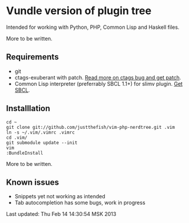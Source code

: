 Vundle version of plugin tree
=====

Intended for working with Python, PHP, Common Lisp and Haskell files.

More to be written.

Requirements
---
 * git
 * ctags-exuberant with patch. [Read more on ctags bug and get patch](http://dfrank.ru/ctags581?en).
 * Common Lisp interpreter (preferrably SBCL 1.1+) for slimv plugin. [Get SBCL](http://sbcl.org/platform-table.html).

Installlation
---

    cd ~
    git clone git://github.com/justthefish/vim-php-nerdtree.git .vim
    ln -s ~/.vim/.vimrc .vimrc
    cd .vim/
    git submodule update --init
    vim
    :BundleInstall

More to be written.

Known issues
---
 * Snippets yet not working as intended
 * Tab autocompletion has some bugs, work in progress

Last updated: Thu Feb 14 14:30:54 MSK 2013
